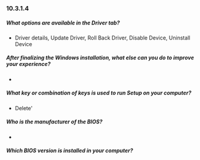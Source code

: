 ### 10.3.1.4
##### What options are available in the Driver tab?
* Driver details, Update Driver, Roll Back Driver, Disable Device, Uninstall Device
##### After finalizing the Windows installation, what else can you do to improve your experience?
*
##### What key or combination of keys is used to run Setup on your computer?
* Delete'
##### Who is the manufacturer of the BIOS?
*
##### Which BIOS version is installed in your computer?





